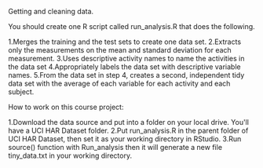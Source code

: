 
Getting and cleaning data.

You should create one R script called run_analysis.R that does the following.

1.Merges the training and the test sets to create one data set.
2.Extracts only the measurements on the mean and standard deviation for each    measurement.
3.Uses descriptive activity names to name the activities in the data set
4.Appropriately labels the data set with descriptive variable names.
5.From the data set in step 4, creates a second, independent tidy data set      with the average of each variable for each activity and each subject.

How to work on this course project:

1.Download the data source and put into a folder on your local drive. You'll    have a UCI HAR Dataset folder.
2.Put run_analysis.R in the parent folder of UCI HAR Dataset, then set it as    your working directory in RStudio.
3.Run source() function with Run_analysis then it will generate a new file    tiny_data.txt in your working directory.